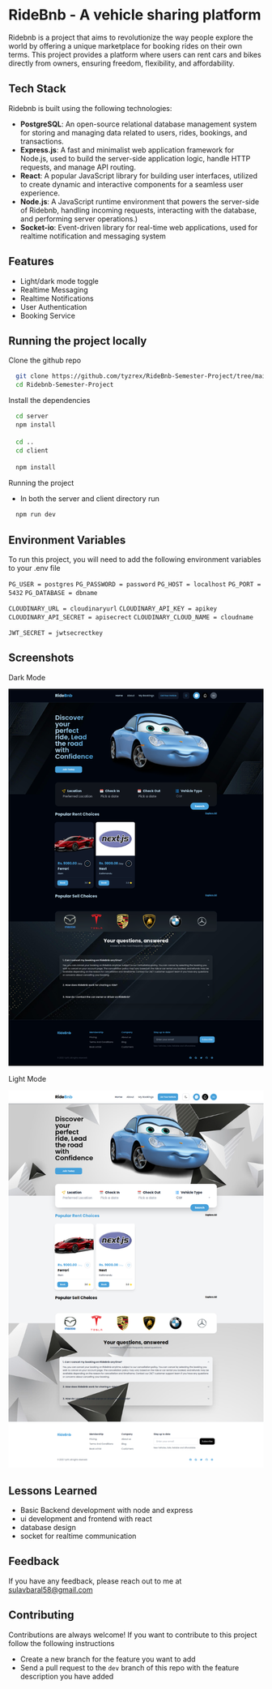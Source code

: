 # RideBnb - A vehicle sharing platform

Ridebnb is a project that aims to revolutionize the way people explore the world by offering a unique marketplace for booking rides on their own terms. This project provides a platform where users can rent cars and bikes directly from owners, ensuring freedom, flexibility, and affordability.

## Tech Stack

Ridebnb is built using the following technologies:

* **PostgreSQL**: An open-source relational database management system for storing and managing data related to users, rides, bookings, and transactions.
* **Express.js**: A fast and minimalist web application framework for Node.js, used to build the server-side application logic, handle HTTP requests, and manage API routing.
* **React**: A popular JavaScript library for building user interfaces, utilized to create dynamic and interactive components for a seamless user experience.
* **Node.js**: A JavaScript runtime environment that powers the server-side of Ridebnb, handling incoming requests, interacting with the database, and performing server operations.)
* **Socket-io**: Event-driven library for real-time web applications, used for realtime notification and messaging system

## Features

- Light/dark mode toggle
- Realtime Messaging
- Realtime Notifications
- User Authentication
- Booking Service

## Running the project locally

Clone the github repo

```bash
  git clone https://github.com/tyzrex/RideBnb-Semester-Project/tree/main
  cd Ridebnb-Semester-Project
```

Install the dependencies

```bash
  cd server 
  npm install

  cd ..
  cd client 

  npm install 
```

Running the project

* In both the server and client directory run

```bash
  npm run dev
```

## Environment Variables

To run this project, you will need to add the following environment variables to your .env file

`PG_USER = postgres`
`PG_PASSWORD = password`
`PG_HOST = localhost`
`PG_PORT = 5432`
`PG_DATABASE = dbname`

`CLOUDINARY_URL = cloudinaryurl`
`CLOUDINARY_API_KEY = apikey`
`CLOUDINARY_API_SECRET = apisecrect`
`CLOUDINARY_CLOUD_NAME = cloudname`

`JWT_SECRET = jwtsecrectkey`

## Screenshots

Dark Mode

![App Screenshot](./docs/darkmode.png)

Light Mode

![App](./docs/lightmode.png)

## Lessons Learned

* Basic Backend development with node and express
* ui development and frontend with react
* database design
* socket for realtime communication

## Feedback

If you have any feedback, please reach out to me at sulavbaral58@gmail.com

## Contributing

Contributions are always welcome! If you want to contribute to this project follow the following instructions

* Create a new branch for the feature you want to add
* Send a pull request to the `dev` branch of this repo with the feature description you have added
